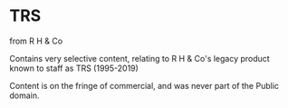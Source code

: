 # TRS
from R H &amp; Co

Contains very selective content, relating to R H & Co's legacy product known to staff as TRS (1995-2019)

Content is on the fringe of commercial, and was never part of the Public domain.

